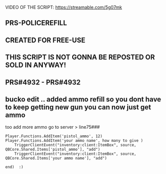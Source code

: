 VIDEO OF THE SCRIPT: https://streamable.com/5g07mk

## PRS-POLICEREFILL ##

## CREATED FOR FREE-USE ##

## THIS SCRIPT IS NOT GONNA BE REPOSTED OR SOLD IN ANYWAY! ##

## PRS#4932 - PRS#4932 ##

## bucko edit .. added ammo refill  so you dont have to keep getting new gun you can now just get ammo 

 too add more ammo go to  server >  line75###

```
Player.Functions.AddItem('pistol_ammo', 12)
Player.Functions.AddItem('your ammo name', how many to give )
    TriggerClientEvent("inventory:client:ItemBox", source, QBCore.Shared.Items['pistol_ammo'], "add")
    TriggerClientEvent("inventory:client:ItemBox", source, QBCore.Shared.Items['your ammo name'], "add")

end)  :)
